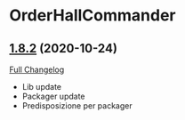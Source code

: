 # OrderHallCommander

## [1.8.2](https://github.com/alarofrunetotem/OrderHallCommander/tree/1.8.2) (2020-10-24)
[Full Changelog](https://github.com/alarofrunetotem/OrderHallCommander/compare/1.8.1...1.8.2) 

- Lib update  
- Packager update  
- Predisposizione per packager  